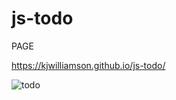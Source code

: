# js-todo

PAGE

https://kjwilliamson.github.io/js-todo/


![todo](https://user-images.githubusercontent.com/24884380/161319456-6cec8e98-b70f-4526-a140-2e935819df83.jpeg)
